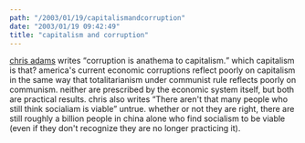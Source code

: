 ```yaml
---
path: "/2003/01/19/capitalismandcorruption" 
date: "2003/01/19 09:42:49" 
title: "capitalism and corruption" 
---
```

<p><a href="http://improbable.org/chris/index.php?ID=43">chris adams</a> writes <q>corruption is anathema to capitalism.</q> which capitalism is that? america's current economic corruptions reflect poorly on capitalism in the same way that totalitarianism under communist rule reflects poorly on communism. neither are prescribed by the economic system itself, but both are practical results. chris also writes <q>There aren't that many people who still think socialiam is viable</q> untrue. whether or not they are right, there are still roughly a billion people in china alone who find socialism to be viable (even if they don't recognize they are no longer practicing it).</p>